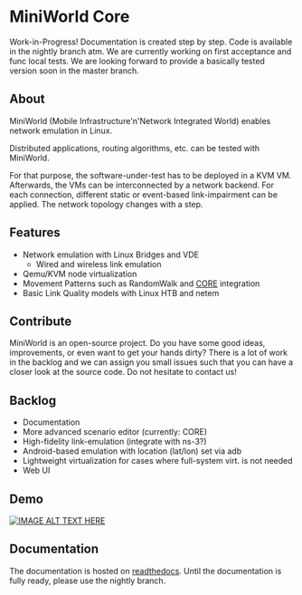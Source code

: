 # MiniWorld Core

Work-in-Progress! Documentation is created step by step.
Code is available in the nightly branch atm.
We are currently working on first acceptance and func local tests.
We are looking forward to provide a basically tested version soon in the master branch.


## About
MiniWorld (Mobile Infrastructure'n'Network Integrated World) enables network emulation in Linux.

Distributed applications, routing algorithms, etc. can be tested with MiniWorld.

For that purpose, the software-under-test has to be deployed in a KVM VM. Afterwards, the VMs can be interconnected by a network backend. For each connection, different static or event-based link-impairment can be applied. The network topology changes with a step.

## Features
- Network emulation with Linux Bridges and VDE
	- Wired and wireless link emulation
- Qemu/KVM node virtualization
- Movement Patterns such as RandomWalk and [CORE](https://www.nrl.navy.mil/itd/ncs/products/core) integration
- Basic Link Quality models with Linux HTB and netem

## Contribute
MiniWorld is an open-source project.
Do you have some good ideas, improvements, or even want to get your hands dirty?
There is a lot of work in the backlog and we can assign you small issues such that you can have a closer look at the source code.
Do not hesitate to contact us!

## Backlog
- Documentation
- More advanced scenario editor (currently: CORE)
- High-fidelity link-emulation (integrate with ns-3?)
- Android-based emulation with location (lat/lon) set via adb
- Lightweight virtualization for cases where full-system virt. is not needed
- Web UI

## Demo

[![IMAGE ALT TEXT HERE](https://img.youtube.com/vi/j6D-43Tso04/0.jpg)](https://youtu.be/j6D-43Tso04?list=PLU2J7CyV0Bom-gBxH_NdKPX8jfrQDtS5v)

## Documentation

The documentation is hosted on [readthedocs](http://miniworld-core.readthedocs.io/en/nightly/).
Until the documentation is fully ready, please use the nightly branch.
